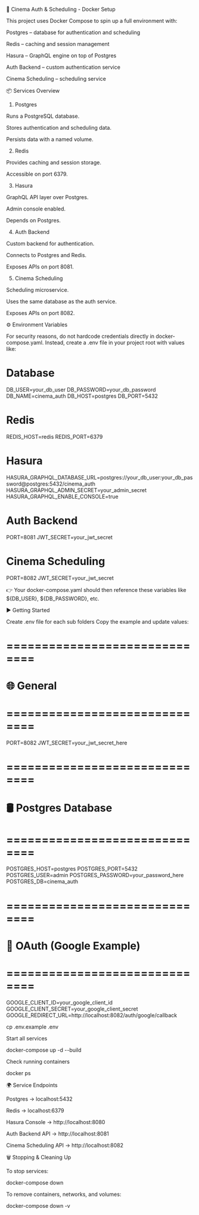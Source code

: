 🚀 Cinema Auth & Scheduling - Docker Setup

This project uses Docker Compose to spin up a full environment with:

Postgres – database for authentication and scheduling

Redis – caching and session management

Hasura – GraphQL engine on top of Postgres

Auth Backend – custom authentication service

Cinema Scheduling – scheduling service

📦 Services Overview
1. Postgres

Runs a PostgreSQL database.

Stores authentication and scheduling data.

Persists data with a named volume.

2. Redis

Provides caching and session storage.

Accessible on port 6379.

3. Hasura

GraphQL API layer over Postgres.

Admin console enabled.

Depends on Postgres.

4. Auth Backend

Custom backend for authentication.

Connects to Postgres and Redis.

Exposes APIs on port 8081.

5. Cinema Scheduling

Scheduling microservice.

Uses the same database as the auth service.

Exposes APIs on port 8082.

⚙️ Environment Variables

For security reasons, do not hardcode credentials directly in docker-compose.yaml.
Instead, create a .env file in your project root with values like:

# Database
DB_USER=your_db_user
DB_PASSWORD=your_db_password
DB_NAME=cinema_auth
DB_HOST=postgres
DB_PORT=5432

# Redis
REDIS_HOST=redis
REDIS_PORT=6379

# Hasura
HASURA_GRAPHQL_DATABASE_URL=postgres://your_db_user:your_db_password@postgres:5432/cinema_auth
HASURA_GRAPHQL_ADMIN_SECRET=your_admin_secret
HASURA_GRAPHQL_ENABLE_CONSOLE=true

# Auth Backend
PORT=8081
JWT_SECRET=your_jwt_secret

# Cinema Scheduling
PORT=8082
JWT_SECRET=your_jwt_secret


👉 Your docker-compose.yaml should then reference these variables like ${DB_USER}, ${DB_PASSWORD}, etc.

▶️ Getting Started



Create .env file for each sub folders
Copy the example and update values:
# ==============================
# 🌐 General
# ==============================
PORT=8082
JWT_SECRET=your_jwt_secret_here

# ==============================
# 🛢️ Postgres Database
# ==============================
POSTGRES_HOST=postgres
POSTGRES_PORT=5432
POSTGRES_USER=admin
POSTGRES_PASSWORD=your_password_here
POSTGRES_DB=cinema_auth

# ==============================
# 🔑 OAuth (Google Example)
# ==============================
GOOGLE_CLIENT_ID=your_google_client_id
GOOGLE_CLIENT_SECRET=your_google_client_secret
GOOGLE_REDIRECT_URL=http://localhost:8082/auth/google/callback

cp .env.example .env


Start all services

docker-compose up -d --build


Check running containers

docker ps

🌍 Service Endpoints

Postgres → localhost:5432

Redis → localhost:6379

Hasura Console → http://localhost:8080

Auth Backend API → http://localhost:8081

Cinema Scheduling API → http://localhost:8082

🗑️ Stopping & Cleaning Up

To stop services:

docker-compose down


To remove containers, networks, and volumes:

docker-compose down -v
